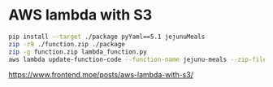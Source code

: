 # AWS lambda with S3

```bash
pip install --target ./package pyYaml==5.1 jejunuMeals
zip -r9 ./function.zip ./package
zip -g function.zip lambda_function.py
aws lambda update-function-code --function-name jejunu-meals --zip-file fileb://function.zip
```

https://www.frontend.moe/posts/aws-lambda-with-s3/
